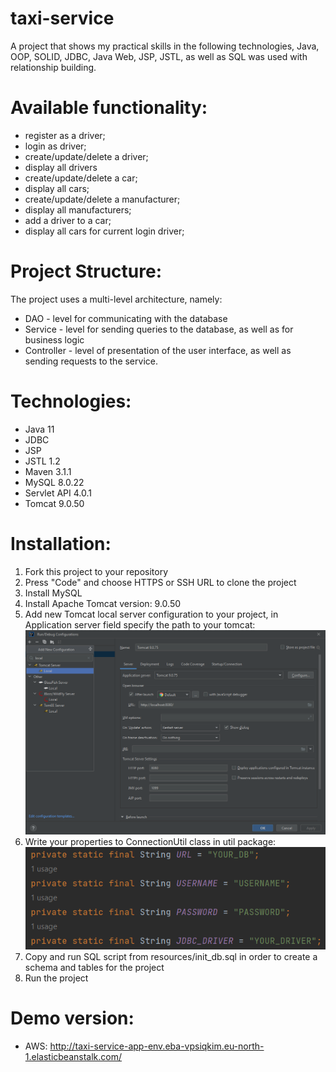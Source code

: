 ﻿# taxi-service
A project that shows my practical skills in the following technologies, Java, OOP, SOLID, JDBC, Java Web, JSP, JSTL, as well as SQL was used with relationship building.
# Available functionality:
- register as a driver;
- login as driver;
- create/update/delete a driver;
- display all drivers
- create/update/delete a car;
- display all cars;
- create/update/delete a manufacturer;
- display all manufacturers;
- add a driver to a car;
- display all cars for current login driver;
# Project Structure:
The project uses a multi-level architecture, namely:
- DAO - level for communicating with the database
- Service - level for sending queries to the database, as well as for business logic
- Controller - level of presentation of the user interface, as well as sending requests to the service.
# Technologies:
- Java 11
- JDBC
- JSP
- JSTL 1.2
- Maven 3.1.1
- MySQL 8.0.22
- Servlet API 4.0.1
- Tomcat 9.0.50
# Installation:
1. Fork this project to your repository
2. Press "Code" and choose HTTPS or SSH URL to clone the project
3. Install MySQL
4. Install Apache Tomcat version: 9.0.50
5. Add new Tomcat local server configuration to your project, in Application server field specify the path to your tomcat:
![img_5.png](img_5.png)
6. Write your properties to ConnectionUtil class in util package:
![img_2.png](img_2.png)
7. Copy and run SQL script from resources/init_db.sql in order to create a schema and tables for the project
8. Run the project
# Demo version:
- AWS: http://taxi-service-app-env.eba-vpsiqkim.eu-north-1.elasticbeanstalk.com/
